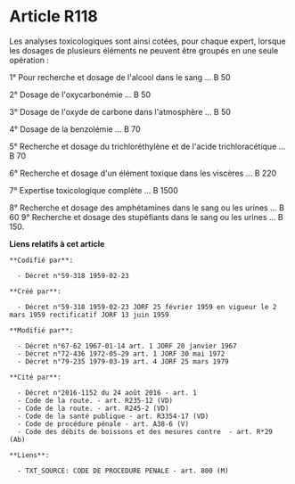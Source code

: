 # Article R118

Les analyses toxicologiques sont ainsi cotées, pour chaque expert, lorsque les dosages de plusieurs éléments ne peuvent être
groupés en une seule opération :

1° Pour recherche et dosage de l'alcool dans le sang ... B 50

2° Dosage de l'oxycarbonémie ... B 50

3° Dosage de l'oxyde de carbone dans l'atmosphère ... B 50

4° Dosage de la benzolémie ... B 70

5° Recherche et dosage du trichloréthylène et de l'acide trichloracétique ... B 70

6° Recherche et dosage d'un élément toxique dans les viscères ... B 220

7° Expertise toxicologique complète ... B 1500

8° Recherche et dosage des amphétamines dans le sang ou les urines ... B 60 9° Recherche et dosage des stupéfiants dans le
sang ou les urines ... B 150.

**Liens relatifs à cet article**

	**Codifié par**:

	  - Décret n°59-318 1959-02-23

	**Créé par**:

	  - Décret n°59-318 1959-02-23 JORF 25 février 1959 en vigueur le 2 mars 1959 rectificatif JORF 13 juin 1959

	**Modifié par**:

	  - Décret n°67-62 1967-01-14 art. 1 JORF 20 janvier 1967
	  - Décret n°72-436 1972-05-29 art. 1 JORF 30 mai 1972
	  - Décret n°79-235 1979-03-19 art. 4 JORF 25 mars 1979

	**Cité par**:

	  - Décret n°2016-1152 du 24 août 2016 - art. 1
	  - Code de la route. - art. R235-12 (VD)
	  - Code de la route. - art. R245-2 (VD)
	  - Code de la santé publique - art. R3354-17 (VD)
	  - Code de procédure pénale - art. A38-6 (V)
	  - Code des débits de boissons et des mesures contre  - art. R*29 (Ab)

	**Liens**:

	  - TXT_SOURCE: CODE DE PROCEDURE PENALE - art. 800 (M)
